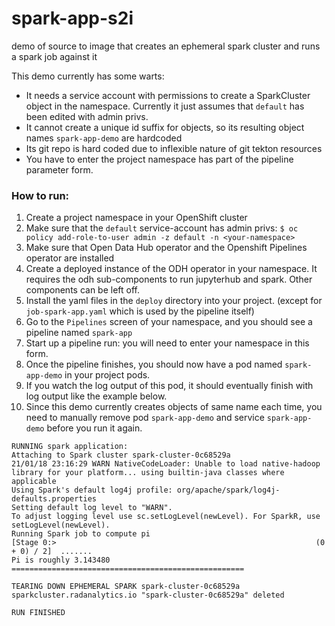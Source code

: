 # spark-app-s2i

demo of source to image that creates an ephemeral spark cluster and runs a spark job against it

This demo currently has some warts:
- It needs a service account with permissions to create a SparkCluster object in the namespace. Currently it just assumes that `default` has been edited with admin privs.
- It cannot create a unique id suffix for objects, so its resulting object names `spark-app-demo` are hardcoded
- Its git repo is hard coded due to inflexible nature of git tekton resources
- You have to enter the project namespace has part of the pipeline parameter form.

### How to run:

1. Create a project namespace in your OpenShift cluster
1. Make sure that the `default` service-account has admin privs: `$ oc policy add-role-to-user admin -z default -n <your-namespace>`
1. Make sure that Open Data Hub operator and the Openshift Pipelines operator are installed
1. Create a deployed instance of the ODH operator in your namespace. It requires the odh sub-components to run jupyterhub and spark. Other components can be left off.
1. Install the yaml files in the `deploy` directory into your project. (except for `job-spark-app.yaml` which is used by the pipeline itself)
1. Go to the `Pipelines` screen of your namespace, and you should see a pipeline named `spark-app`
1. Start up a pipeline run: you will need to enter your namespace in this form.
1. Once the pipeline finishes, you should now have a pod named `spark-app-demo` in your project pods.
1. If you watch the log output of this pod, it should eventually finish with log output like the example below.
1. Since this demo currently creates objects of same name each time, you need to manually remove pod `spark-app-demo` and service `spark-app-demo` before you run it again.


```
RUNNING spark application:
Attaching to Spark cluster spark-cluster-0c68529a
21/01/18 23:16:29 WARN NativeCodeLoader: Unable to load native-hadoop library for your platform... using builtin-java classes where applicable
Using Spark's default log4j profile: org/apache/spark/log4j-defaults.properties
Setting default log level to "WARN".
To adjust logging level use sc.setLogLevel(newLevel). For SparkR, use setLogLevel(newLevel).
Running Spark job to compute pi
[Stage 0:>                                                          (0 + 0) / 2]  .......
Pi is roughly 3.143480
====================================================

TEARING DOWN EPHEMERAL SPARK spark-cluster-0c68529a
sparkcluster.radanalytics.io "spark-cluster-0c68529a" deleted

RUN FINISHED
```
